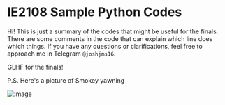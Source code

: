 # IE2108 Sample Python Codes

Hi! This is just a summary of the codes that might be useful for the finals. There are some comments in the code that can explain which line does which things. If you have any questions or clarifications, feel free to approach me in Telegram `@joshjms16`. 

GLHF for the finals!

P.S. Here's a picture of Smokey yawning


![image](https://github.com/joshjms/ie2108_summary/assets/83194022/a704deef-2506-4bc0-8b30-4c6d12e7bd36)
